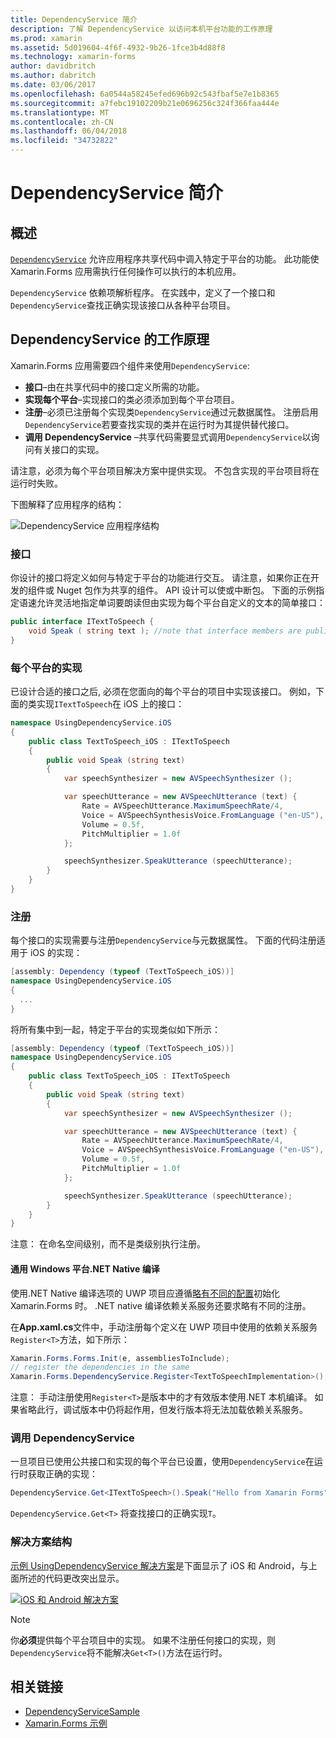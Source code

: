 ```yaml
---
title: DependencyService 简介
description: 了解 DependencyService 以访问本机平台功能的工作原理
ms.prod: xamarin
ms.assetid: 5d019604-4f6f-4932-9b26-1fce3b4d88f8
ms.technology: xamarin-forms
author: davidbritch
ms.author: dabritch
ms.date: 03/06/2017
ms.openlocfilehash: 6a0544a58245efed696b92c543fbaf5e7e1b8365
ms.sourcegitcommit: a7febc19102209b21e0696256c324f366faa444e
ms.translationtype: MT
ms.contentlocale: zh-CN
ms.lasthandoff: 06/04/2018
ms.locfileid: "34732822"
---
```

# <a name="introduction-to-dependencyservice"></a>DependencyService 简介

## <a name="overview"></a>概述

[`DependencyService`](https://developer.xamarin.com/api/type/Xamarin.Forms.DependencyService/) 允许应用程序共享代码中调入特定于平台的功能。 此功能使 Xamarin.Forms 应用需执行任何操作可以执行的本机应用。

`DependencyService` 依赖项解析程序。 在实践中，定义了一个接口和`DependencyService`查找正确实现该接口从各种平台项目。

## <a name="how-dependencyservice-works"></a>DependencyService 的工作原理

Xamarin.Forms 应用需要四个组件来使用`DependencyService`:

- **接口**&ndash;由在共享代码中的接口定义所需的功能。
- **实现每个平台**&ndash;实现接口的类必须添加到每个平台项目。
- **注册**&ndash;必须已注册每个实现类`DependencyService`通过元数据属性。 注册启用`DependencyService`若要查找实现的类并在运行时为其提供替代接口。
- **调用 DependencyService** &ndash;共享代码需要显式调用`DependencyService`以询问有关接口的实现。

请注意，必须为每个平台项目解决方案中提供实现。 不包含实现的平台项目将在运行时失败。

下图解释了应用程序的结构：

![](introduction-images/overview-diagram.png "DependencyService 应用程序结构")

### <a name="interface"></a>接口

你设计的接口将定义如何与特定于平台的功能进行交互。 请注意，如果你正在开发的组件或 Nuget 包作为共享的组件。 API 设计可以使或中断包。 下面的示例指定语速允许灵活地指定单词要朗读但由实现为每个平台自定义的文本的简单接口：

```csharp
public interface ITextToSpeech {
    void Speak ( string text ); //note that interface members are public by default
}
```

### <a name="implementation-per-platform"></a>每个平台的实现

已设计合适的接口之后, 必须在您面向的每个平台的项目中实现该接口。 例如，下面的类实现`ITextToSpeech`在 iOS 上的接口：

```csharp
namespace UsingDependencyService.iOS
{
    public class TextToSpeech_iOS : ITextToSpeech
    {
        public void Speak (string text)
        {
            var speechSynthesizer = new AVSpeechSynthesizer ();

            var speechUtterance = new AVSpeechUtterance (text) {
                Rate = AVSpeechUtterance.MaximumSpeechRate/4,
                Voice = AVSpeechSynthesisVoice.FromLanguage ("en-US"),
                Volume = 0.5f,
                PitchMultiplier = 1.0f
            };

            speechSynthesizer.SpeakUtterance (speechUtterance);
        }
    }
}
```

### <a name="registration"></a>注册

每个接口的实现需要与注册`DependencyService`与元数据属性。 下面的代码注册适用于 iOS 的实现：

```csharp
[assembly: Dependency (typeof (TextToSpeech_iOS))]
namespace UsingDependencyService.iOS
{
  ...
}
```

将所有集中到一起，特定于平台的实现类似如下所示：

```csharp
[assembly: Dependency (typeof (TextToSpeech_iOS))]
namespace UsingDependencyService.iOS
{
    public class TextToSpeech_iOS : ITextToSpeech
    {
        public void Speak (string text)
        {
            var speechSynthesizer = new AVSpeechSynthesizer ();

            var speechUtterance = new AVSpeechUtterance (text) {
                Rate = AVSpeechUtterance.MaximumSpeechRate/4,
                Voice = AVSpeechSynthesisVoice.FromLanguage ("en-US"),
                Volume = 0.5f,
                PitchMultiplier = 1.0f
            };

            speechSynthesizer.SpeakUtterance (speechUtterance);
        }
    }
}
```

注意： 在命名空间级别，而不是类级别执行注册。

#### <a name="universal-windows-platform-net-native-compilation"></a>通用 Windows 平台.NET Native 编译

使用.NET Native 编译选项的 UWP 项目应遵循[略有不同的配置](~/xamarin-forms/platform/windows/installation/index.md#target-invocation-exception)初始化 Xamarin.Forms 时。 .NET native 编译依赖关系服务还要求略有不同的注册。

在**App.xaml.cs**文件中，手动注册每个定义在 UWP 项目中使用的依赖关系服务`Register<T>`方法，如下所示：

```csharp
Xamarin.Forms.Forms.Init(e, assembliesToInclude);
// register the dependencies in the same
Xamarin.Forms.DependencyService.Register<TextToSpeechImplementation>();
```

注意： 手动注册使用`Register<T>`是版本中的才有效版本使用.NET 本机编译。 如果省略此行，调试版本中仍将起作用，但发行版本将无法加载依赖关系服务。

### <a name="call-to-dependencyservice"></a>调用 DependencyService

一旦项目已使用公共接口和实现的每个平台已设置，使用`DependencyService`在运行时获取正确的实现：

```csharp
DependencyService.Get<ITextToSpeech>().Speak("Hello from Xamarin Forms");
```

`DependencyService.Get<T>` 将查找接口的正确实现`T`。

### <a name="solution-structure"></a>解决方案结构

[示例 UsingDependencyService 解决方案](https://developer.xamarin.com/samples/UsingDependencyService/)是下面显示了 iOS 和 Android，与上面所述的代码更改突出显示。

 [![iOS 和 Android 解决方案](introduction-images/solution-sml.png "DependencyService 示例解决方案结构")](introduction-images/solution.png#lightbox "DependencyService 示例解决方案结构")

> [!NOTE]
> 你**必须**提供每个平台项目中的实现。 如果不注册任何接口的实现，则`DependencyService`将不能解决`Get<T>()`方法在运行时。


## <a name="related-links"></a>相关链接

- [DependencyServiceSample](https://developer.xamarin.com/samples/xamarin-forms/UsingDependencyService/)
- [Xamarin.Forms 示例](https://developer.xamarin.com/samples/xamarin-forms/all/)
